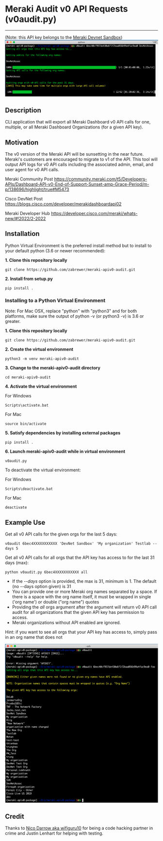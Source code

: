 # Meraki Audit v0 API Requests (v0audit.py)
-----------------
(Note: this API key belongs to the [Meraki Devnet Sandbox](https://developer.cisco.com/site/sandbox/))
![v0audit](https://raw.githubusercontent.com/zabrewer/meraki-apiv0-audit/main/assets/single_org.png)

## Description

CLI application that will export all Meraki Dashboard v0 API calls for one, multiple, or all Meraki Dashboard Organizations (for a given API key).

## Motivation

The v0 version of the Meraki API will be sunsetting in the near future. Meraki's customers are encouraged to migrate to v1 of the API. This tool will output API logs for v0 API calls including the associated admin, email, and user agent for v0 API calls.

Meraki Community Post
https://community.meraki.com/t5/Developers-APIs/Dashboard-API-v0-End-of-Support-Sunset-amp-Grace-Period/m-p/138696/highlight/true#M5473

Cisco DevNet Post
https://blogs.cisco.com/developer/merakidashboardapi02

Meraki Developer Hub
https://developer.cisco.com/meraki/whats-new/#!2022/2-2022


## Installation

Python Virtual Environment is the preferred install method but to install to your default python (3.6 or newer recommended):

**1. Clone this repository locally**
```
git clone https://github.com/zabrewer/meraki-apiv0-audit.git
```
**2. Install from setup.py**

```
pip install .
```

### Installing to a Python Virtual Environment

Note: For Mac OSX, replace "python" with "python3" and for both platforms, make sure the output of python -v (or python3 -v) is 3.6 or greater.

**1. Clone this repository locally**
```
git clone https://github.com/zabrewer/meraki-apiv0-audit.git
```
**2. Create the virtual environment**
```
python3 -m venv meraki-apiv0-audit
```

**3. Change to the meraki-apiv0-audit directory**
```
cd meraki-apiv0-audit
```

**4. Activate the virtual environment**

For Windows
```
Scripts\activate.bat
```

For Mac
```
source bin/activate
```

**5. Satisfy dependencies by installing external packages**
```
pip install .
```

**6. Launch meraki-apiv0-audit while in virtual environment**
```
v0audit.py
```

To deactivate the virtual environment:

For Windows
```
Scripts\deactivate.bat
```

For Mac
```
deactivate
```

## Example Use

Get all v0 API calls for the given orgs for the last 5 days:

```
v0audit 6bec4XXXXXXXXXXX 'DevNet Sandbox' 'My organization' Testlab --days 5
```

Get all v0 API calls for all orgs that the API key has access to for the last 31 days (max):

```
python v0audit.py 6bec4XXXXXXXXXXX all
```

- If the *--days* option is provided, the max is 31, minimum is 1.  The default (no --days option given) is 31
- You can provide one or more Meraki org names separated by a space. If there is a space with the org name itself, it must be wrapped in single ('org name') or double ("org name") quotes
- Providing the *all* orgs argument after the *<API-Key>* argument will return v0 API call audit for all organizations that the given API key has permission to access. 
- Meraki organizations without API enabled are ignored.

Hint: if you want to see all orgs that your API key has access to, simply pass in an org name that does not 

![all orgs](https://raw.githubusercontent.com/zabrewer/meraki-apiv0-audit/main/assets/all_orgs.png)

## Credit

Thanks to [Nico Darrow aka wifiguru10](https://github.com/wifiguru10) for being a code hacking partner in crime and Justin Lenhart for helping with testing.
